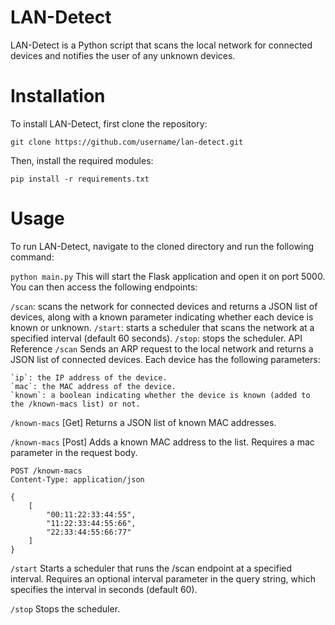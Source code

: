 # LAN-Detect
LAN-Detect is a Python script that scans the local network for connected devices and notifies the user of any unknown devices.

# Installation
To install LAN-Detect, first clone the repository:

`git clone https://github.com/username/lan-detect.git`

Then, install the required modules:

`pip install -r requirements.txt`

# Usage
To run LAN-Detect, navigate to the cloned directory and run the following command:

`python main.py`
This will start the Flask application and open it on port 5000. You can then access the following endpoints:

`/scan`: scans the network for connected devices and returns a JSON list of devices, along with a known parameter indicating whether each device is known or unknown.
`/start`: starts a scheduler that scans the network at a specified interval (default 60 seconds).
`/stop`: stops the scheduler.
API Reference
`/scan`
Sends an ARP request to the local network and returns a JSON list of connected devices. Each device has the following parameters:

    `ip`: the IP address of the device.
    `mac`: the MAC address of the device.
    `known`: a boolean indicating whether the device is known (added to the /known-macs list) or not.

`/known-macs` [Get]
Returns a JSON list of known MAC addresses.

`/known-macs` [Post]
Adds a known MAC address to the list. Requires a mac parameter in the request body.
```
POST /known-macs
Content-Type: application/json

{
    [
        "00:11:22:33:44:55",
        "11:22:33:44:55:66",
        "22:33:44:55:66:77"
    ]
}
```

`/start`
Starts a scheduler that runs the /scan endpoint at a specified interval. Requires an optional interval parameter in the query string, which specifies the interval in seconds (default 60).

`/stop`
Stops the scheduler.